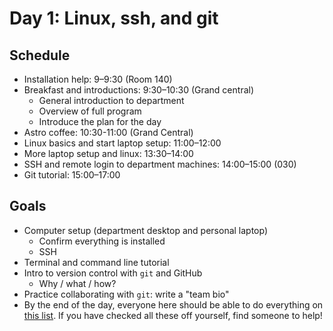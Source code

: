 # Day 1: Linux, ssh, and git

## Schedule

- Installation help: 9–9:30 (Room 140)
- Breakfast and introductions: 9:30–10:30 (Grand central)
  - General introduction to department
  - Overview of full program
  - Introduce the plan for the day
- Astro coffee: 10:30-11:00 (Grand Central)
- Linux basics and start laptop setup: 11:00–12:00
- More laptop setup and linux: 13:30–14:00
- SSH and remote login to department machines: 14:00–15:00 (030)
- Git tutorial: 15:00–17:00


## Goals

* Computer setup (department desktop and personal laptop)
	* Confirm everything is installed
	* SSH
* Terminal and command line tutorial
* Intro to version control with `git` and GitHub
	* Why / what / how?
* Practice collaborating with `git`: write a "team bio"
* By the end of the day, everyone here should be able to do everything on [this list](CHECKLIST.md). If you have checked all these off yourself, find someone to help!  
